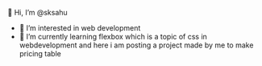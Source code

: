 👋 Hi, I’m @sksahu
- 👀 I’m interested in web development
- 🌱 I’m currently learning flexbox which is a topic of css in webdevelopment
and here i am posting a project made  by me to make  pricing table
